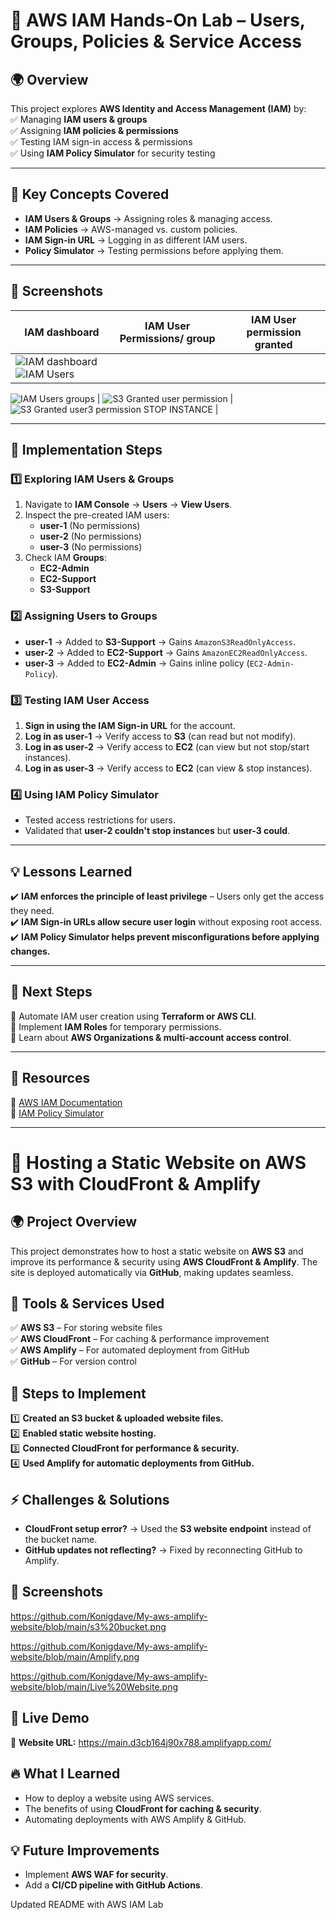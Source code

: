# 🔐 AWS IAM Hands-On Lab – Users, Groups, Policies & Service Access  

## 🌍 Overview  
This project explores **AWS Identity and Access Management (IAM)** by:  
✅ Managing **IAM users & groups**  
✅ Assigning **IAM policies & permissions**  
✅ Testing IAM sign-in access & permissions  
✅ Using **IAM Policy Simulator** for security testing  

---

## 📌 Key Concepts Covered  
- **IAM Users & Groups** → Assigning roles & managing access.  
- **IAM Policies** → AWS-managed vs. custom policies.  
- **IAM Sign-in URL** → Logging in as different IAM users.  
- **Policy Simulator** → Testing permissions before applying them.  

---

## 📸 Screenshots  
| IAM dashboard | IAM User Permissions/ group | IAM User permission granted |  
|------------|----------------|---------------|  
| ![IAM dashboard](https://github.com/user-attachments/assets/cf549af6-3294-4102-9d24-2d202432ae16) ![IAM Users](https://github.com/user-attachments/assets/4086111c-15c1-4145-95f4-172a6913a9b7)
![IAM Users groups](https://github.com/user-attachments/assets/0bb573c5-f6d7-4471-a10f-6905df9bd98f)
 | ![S3 Granted user permission](https://github.com/user-attachments/assets/df3f7c72-be6d-492c-b924-a360ebab92fa) | ![S3 Granted user3 permission STOP INSTANCE](https://github.com/user-attachments/assets/4b6aa263-f6d8-4afc-a84d-e1f9a32b9ef7) |  

---

## 🚀 Implementation Steps  
### **1️⃣ Exploring IAM Users & Groups**  
1. Navigate to **IAM Console** → **Users** → **View Users**.  
2. Inspect the pre-created IAM users:  
   - **user-1** (No permissions)  
   - **user-2** (No permissions)  
   - **user-3** (No permissions)  
3. Check IAM **Groups**:  
   - **EC2-Admin**  
   - **EC2-Support**  
   - **S3-Support**  

### **2️⃣ Assigning Users to Groups**  
- **user-1** → Added to **S3-Support** → Gains `AmazonS3ReadOnlyAccess`.  
- **user-2** → Added to **EC2-Support** → Gains `AmazonEC2ReadOnlyAccess`.  
- **user-3** → Added to **EC2-Admin** → Gains inline policy (`EC2-Admin-Policy`).  

### **3️⃣ Testing IAM User Access**  
1. **Sign in using the IAM Sign-in URL** for the account.  
2. **Log in as user-1** → Verify access to **S3** (can read but not modify).  
3. **Log in as user-2** → Verify access to **EC2** (can view but not stop/start instances).  
4. **Log in as user-3** → Verify access to **EC2** (can view & stop instances).  

### **4️⃣ Using IAM Policy Simulator**  
- Tested access restrictions for users.  
- Validated that **user-2 couldn't stop instances** but **user-3 could**.  

---

## 💡 Lessons Learned  
✔️ **IAM enforces the principle of least privilege** – Users only get the access they need.  
✔️ **IAM Sign-in URLs allow secure user login** without exposing root access.  
✔️ **IAM Policy Simulator helps prevent misconfigurations before applying changes.**  

---

## 🎯 Next Steps  
🔹 Automate IAM user creation using **Terraform or AWS CLI**.  
🔹 Implement **IAM Roles** for temporary permissions.  
🔹 Learn about **AWS Organizations & multi-account access control**.  

---

## 🔗 Resources  
📖 [AWS IAM Documentation](https://docs.aws.amazon.com/IAM/latest/UserGuide/)  
📖 [IAM Policy Simulator](https://policysim.aws.amazon.com/)  

---





# 🚀 Hosting a Static Website on AWS S3 with CloudFront & Amplify  

## 🌍 Project Overview  
This project demonstrates how to host a static website on **AWS S3** and improve its performance & security using **AWS CloudFront & Amplify**. The site is deployed automatically via **GitHub**, making updates seamless.  

## 🔧 Tools & Services Used  
✅ **AWS S3** – For storing website files  
✅ **AWS CloudFront** – For caching & performance improvement  
✅ **AWS Amplify** – For automated deployment from GitHub   
✅ **GitHub** – For version control  

## 📌 Steps to Implement  
1️⃣ **Created an S3 bucket & uploaded website files.**  
2️⃣ **Enabled static website hosting.**  
3️⃣ **Connected CloudFront for performance & security.**  
4️⃣ **Used Amplify for automatic deployments from GitHub.**  

## ⚡ Challenges & Solutions  
- **CloudFront setup error?** → Used the **S3 website endpoint** instead of the bucket name.  
- **GitHub updates not reflecting?** → Fixed by reconnecting GitHub to Amplify.  

## 📸 Screenshots  
https://github.com/Konigdave/My-aws-amplify-website/blob/main/s3%20bucket.png

https://github.com/Konigdave/My-aws-amplify-website/blob/main/Amplify.png

https://github.com/Konigdave/My-aws-amplify-website/blob/main/Live%20Website.png

## 🎯 Live Demo  
🔗 **Website URL:** https://main.d3cb164j90x788.amplifyapp.com/ 

## 🔥 What I Learned  
- How to deploy a website using AWS services.  
- The benefits of using **CloudFront for caching & security**.  
- Automating deployments with AWS Amplify & GitHub.  

## 💡 Future Improvements  
- Implement **AWS WAF for security**.  
- Add a **CI/CD pipeline with GitHub Actions**.

Updated README with AWS IAM Lab
